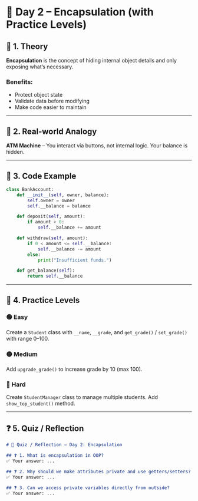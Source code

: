 # 🧠 Day 2 – Encapsulation (with Practice Levels)

## 📘 1. Theory
**Encapsulation** is the concept of hiding internal object details and only exposing what’s necessary.

### Benefits:
- Protect object state
- Validate data before modifying
- Make code easier to maintain

---

## 📘 2. Real-world Analogy
**ATM Machine** – You interact via buttons, not internal logic. Your balance is hidden.

---

## 📘 3. Code Example
```python
class BankAccount:
    def __init__(self, owner, balance):
        self.owner = owner
        self.__balance = balance

    def deposit(self, amount):
        if amount > 0:
            self.__balance += amount

    def withdraw(self, amount):
        if 0 < amount <= self.__balance:
            self.__balance -= amount
        else:
            print("Insufficient funds.")

    def get_balance(self):
        return self.__balance
```

---

## 🧪 4. Practice Levels

### 🟢 Easy
Create a `Student` class with `__name`, `__grade`, and `get_grade()` / `set_grade()` with range 0–100.

### 🟡 Medium
Add `upgrade_grade()` to increase grade by 10 (max 100).

### 🔴 Hard
Create `StudentManager` class to manage multiple students. Add `show_top_student()` method.

---

## ❓ 5. Quiz / Reflection
```markdown
# 🧠 Quiz / Reflection – Day 2: Encapsulation

## ❓ 1. What is encapsulation in OOP?
✅ Your answer: ...

## ❓ 2. Why should we make attributes private and use getters/setters?
✅ Your answer: ...

## ❓ 3. Can we access private variables directly from outside?
✅ Your answer: ...
```